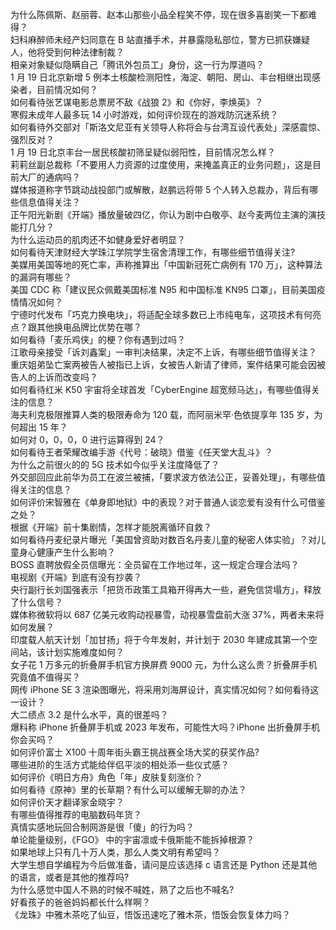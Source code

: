 为什么陈佩斯、赵丽蓉、赵本山那些小品全程笑不停，现在很多喜剧笑一下都难得？  
妇科麻醉师未经产妇同意在 B 站直播手术，并暴露隐私部位，警方已抓获嫌疑人，他将受到何种法律制裁？  
相亲对象疑似隐瞒自己「腾讯外包员工」身份，这一行为厚道吗？  
1 月 19 日北京新增 5 例本土核酸检测阳性，海淀、朝阳、房山、丰台相继出现感染者，目前情况如何？  
如何看待张艺谋电影总票房不敌《战狼 2》和《你好，李焕英》？  
寒假未成年人最多玩 14 小时游戏，如何评价现在的游戏防沉迷系统？  
如何看待外交部对「斯洛文尼亚有关领导人称将会与台湾互设代表处」深感震惊、强烈反对？  
1 月 19 日北京丰台一居民核酸初筛呈疑似弱阳性，目前情况怎么样？  
莉莉丝副总裁称「不要用人力资源的过度使用，来掩盖真正的业务问题」，这是目前大厂的通病吗？  
媒体报道称字节跳动战投部门或解散，赵鹏远将带 5 个人转入总裁办，背后有哪些信息值得关注？  
正午阳光新剧《开端》播放量破四亿，你认为剧中白敬亭、赵今麦两位主演的演技能打几分？  
为什么运动员的肌肉还不如健身爱好者明显？  
如何看待天津财经大学珠江学院学生宿舍清理工作，有哪些细节值得关注?  
美媒用美国等地的死亡率，声称推算出「中国新冠死亡病例有 170 万」，这种算法的漏洞有哪些？  
美国 CDC 称「建议民众佩戴美国标准 N95 和中国标准 KN95 口罩」，目前美国疫情情况如何？  
宁德时代发布「巧克力换电块」，将适配全球多数已上市纯电车，这项技术有何亮点？跟其他换电品牌比优势在哪？  
如何看待「麦乐鸡侠」的梗？你有遇到过吗？  
江歌母亲接受「诉刘鑫案」一审判决结果，决定不上诉，有哪些细节值得关注？  
重庆姐弟坠亡案两被告人被指已上诉，女被告人新请了律师，案件结果可能会因被告人的上诉而改变吗？  
如何看待红米 K50 宇宙将全球首发「CyberEngine 超宽频马达」，有哪些值得关注的信息？  
海夫利克极限推算人类的极限寿命为 120 载，而阿丽米罕·色依提享年 135 岁，为何超出 15 年？  
如何对 0，0，0，0 进行运算得到 24？  
如何看待王者荣耀改编手游《代号：破晓》借鉴《任天堂大乱斗》？  
为什么之前很火的的 5G 技术如今似乎关注度降低了？  
外交部回应此前华为员工在波兰被捕，「要求波方依法公正，妥善处理」，有哪些值得关注的信息？  
如何评价宋智雅在《单身即地狱》中的表现？对于普通人谈恋爱有没有什么可借鉴之处？  
根据《开端》前十集剧情，怎样才能脱离循环自救？  
如何看待丹麦纪录片曝光「美国曾资助对数百名丹麦儿童的秘密人体实验」？对儿童身心健康产生什么影响？  
BOSS 直聘放假全员信曝光：全员留在工作地过年，这一规定合理合法吗？  
电视剧《开端》到底有没有抄袭？  
央行副行长刘国强表示「把货币政策工具箱开得再大一些，避免信贷塌方」，释放了什么信号？  
媒体称微软将以 687 亿美元收购动视暴雪，动视暴雪盘前大涨 37%，两者未来将如何发展？  
印度载人航天计划「加甘扬」将于今年发射，并计划于 2030 年建成其第一个空间站，该计划实施难度如何？  
女子花 1 万多元的折叠屏手机官方换屏费 9000 元，为什么这么贵？折叠屏手机究竟值不值得买？  
网传 iPhone SE 3 渲染图曝光，将采用刘海屏设计，真实情况如何？如何看待这一设计？  
大二绩点 3.2 是什么水平，真的很差吗？  
爆料称 iPhone 折叠屏手机或 2023 年发布，可能性大吗？iPhone 出折叠屏手机你会买吗？  
如何评价富士 X100 十周年街头霸王挑战赛全场大奖的获奖作品?  
哪些进阶的生活方式能给伴侣平淡的相处添一些仪式感？  
如何评价《明日方舟》角色「年」皮肤复刻涨价？  
如何看待《原神》里的长草期？有什么可以缓解无聊的办法？  
如何评价天才翻译家金晓宇？  
有哪些值得推荐的电脑数码年货？  
真情实感地玩回合制网游是很「傻」的行为吗？  
单论能量级别，《FGO》 中的宇宙凛或卡俄斯能不能拆掉根源？  
如果地球上只有几十万人类，那么人类文明有希望吗？  
大学生想自学编程为今后做准备，请问是应该选择 c 语言还是 Python 还是其他的语言，或者是其他的推荐吗?  
为什么感觉中国人不熟的时候不喊姓，熟了之后也不喊名?  
好看孩子的爸爸妈妈都长什么样啊？  
《龙珠》中雅木茶吃了仙豆，悟饭迅速吃了雅木茶，悟饭会恢复体力吗？  
